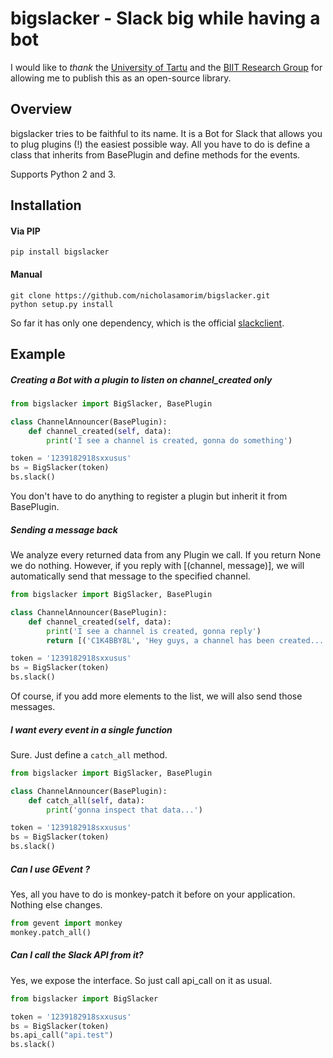 bigslacker - Slack big while having a bot
==========================================

I would like to *thank* the [University of Tartu](http://www.ut.ee/et) and the [BIIT Research Group](http://biit.cs.ut.ee/) for allowing me to publish this as an open-source library.

Overview
---------

bigslacker tries to be faithful to its name. It is a Bot for Slack that allows you to plug plugins (!) the easiest possible way. All you have to do is define a class that inherits from BasePlugin and define methods for the events.

Supports Python 2 and 3.

Installation
---------------

#### Via PIP

    pip install bigslacker

#### Manual

    git clone https://github.com/nicholasamorim/bigslacker.git
    python setup.py install

So far it has only one dependency, which is the official [slackclient](https://github.com/slackhq/python-slackclient).

Example
---------

##### Creating a Bot with a plugin to listen on channel_created only

```python
from bigslacker import BigSlacker, BasePlugin

class ChannelAnnouncer(BasePlugin):
    def channel_created(self, data):
        print('I see a channel is created, gonna do something')

token = '1239182918sxxusus'
bs = BigSlacker(token)
bs.slack()
```

You don't have to do anything to register a plugin but inherit it from BasePlugin.


##### Sending a message back

We analyze every returned data from any Plugin we call. If you return None we do nothing.
However, if you reply with [(channel, message)], we will automatically send that message
to the specified channel.

```python
from bigslacker import BigSlacker, BasePlugin

class ChannelAnnouncer(BasePlugin):
    def channel_created(self, data):
        print('I see a channel is created, gonna reply')
        return [('C1K4BBY8L', 'Hey guys, a channel has been created...')]

token = '1239182918sxxusus'
bs = BigSlacker(token)
bs.slack()
```

Of course, if you add more elements to the list, we will also send those messages.


##### I want every event in a single function

Sure. Just define a `catch_all` method.

```python
from bigslacker import BigSlacker, BasePlugin

class ChannelAnnouncer(BasePlugin):
    def catch_all(self, data):
        print('gonna inspect that data...')

token = '1239182918sxxusus'
bs = BigSlacker(token)
bs.slack()
```


##### Can I use GEvent ?

Yes, all you have to do is monkey-patch it before on your application. Nothing else changes.


```python
from gevent import monkey
monkey.patch_all()
```

##### Can I call the Slack API from it?

Yes, we expose the interface. So just call api_call on it as usual.

```python
from bigslacker import BigSlacker

token = '1239182918sxxusus'
bs = BigSlacker(token)
bs.api_call("api.test")
bs.slack()
```
